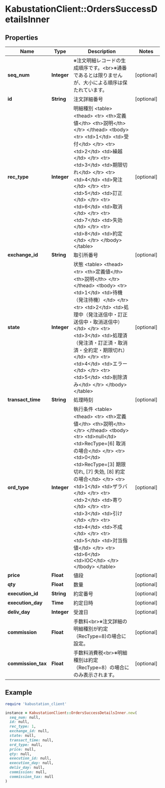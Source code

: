 # KabustationClient::OrdersSuccessDetailsInner

## Properties

| Name | Type | Description | Notes |
| ---- | ---- | ----------- | ----- |
| **seq_num** | **Integer** | ※注文明細レコードの生成順序です。&lt;br&gt;※通番であるとは限りませんが、大小による順序は保たれています。 | [optional] |
| **id** | **String** | 注文詳細番号 | [optional] |
| **rec_type** | **Integer** | 明細種別 &lt;table&gt;   &lt;thead&gt;       &lt;tr&gt;           &lt;th&gt;定義値&lt;/th&gt;           &lt;th&gt;説明&lt;/th&gt;       &lt;/tr&gt;   &lt;/thead&gt;   &lt;tbody&gt;       &lt;tr&gt;           &lt;td&gt;1&lt;/td&gt;           &lt;td&gt;受付&lt;/td&gt;       &lt;/tr&gt;       &lt;tr&gt;           &lt;td&gt;2&lt;/td&gt;           &lt;td&gt;繰越&lt;/td&gt;       &lt;/tr&gt;       &lt;tr&gt;           &lt;td&gt;3&lt;/td&gt;           &lt;td&gt;期限切れ&lt;/td&gt;       &lt;/tr&gt;       &lt;tr&gt;           &lt;td&gt;4&lt;/td&gt;           &lt;td&gt;発注&lt;/td&gt;       &lt;/tr&gt;       &lt;tr&gt;           &lt;td&gt;5&lt;/td&gt;           &lt;td&gt;訂正&lt;/td&gt;       &lt;/tr&gt;       &lt;tr&gt;           &lt;td&gt;6&lt;/td&gt;           &lt;td&gt;取消&lt;/td&gt;       &lt;/tr&gt;       &lt;tr&gt;           &lt;td&gt;7&lt;/td&gt;           &lt;td&gt;失効&lt;/td&gt;       &lt;/tr&gt;       &lt;tr&gt;           &lt;td&gt;8&lt;/td&gt;           &lt;td&gt;約定&lt;/td&gt;       &lt;/tr&gt;   &lt;/tbody&gt; &lt;/table&gt; | [optional] |
| **exchange_id** | **String** | 取引所番号 | [optional] |
| **state** | **Integer** | 状態 &lt;table&gt;   &lt;thead&gt;       &lt;tr&gt;           &lt;th&gt;定義値&lt;/th&gt;           &lt;th&gt;説明&lt;/th&gt;       &lt;/tr&gt;   &lt;/thead&gt;   &lt;tbody&gt;       &lt;tr&gt;           &lt;td&gt;1&lt;/td&gt;           &lt;td&gt;待機（発注待機）&lt;/td&gt;       &lt;/tr&gt;       &lt;tr&gt;           &lt;td&gt;2&lt;/td&gt;           &lt;td&gt;処理中（発注送信中・訂正送信中・取消送信中）&lt;/td&gt;       &lt;/tr&gt;       &lt;tr&gt;           &lt;td&gt;3&lt;/td&gt;           &lt;td&gt;処理済（発注済・訂正済・取消済・全約定・期限切れ）&lt;/td&gt;       &lt;/tr&gt;       &lt;tr&gt;           &lt;td&gt;4&lt;/td&gt;           &lt;td&gt;エラー&lt;/td&gt;       &lt;/tr&gt;       &lt;tr&gt;           &lt;td&gt;5&lt;/td&gt;           &lt;td&gt;削除済み&lt;/td&gt;       &lt;/tr&gt;   &lt;/tbody&gt; &lt;/table&gt; | [optional] |
| **transact_time** | **String** | 処理時刻 | [optional] |
| **ord_type** | **Integer** | 執行条件 &lt;table&gt;   &lt;thead&gt;       &lt;tr&gt;           &lt;th&gt;定義値&lt;/th&gt;           &lt;th&gt;説明&lt;/th&gt;       &lt;/tr&gt;   &lt;/thead&gt;   &lt;tbody&gt;       &lt;tr&gt;           &lt;td&gt;null&lt;/td&gt;           &lt;td&gt;RecType&#x3D;[6] 取消 の場合&lt;/td&gt;       &lt;/tr&gt;       &lt;tr&gt;           &lt;td&gt;0&lt;/td&gt;           &lt;td&gt;RecType&#x3D;[3] 期限切れ, [7] 失効, [8] 約定 の場合&lt;/td&gt;       &lt;/tr&gt;       &lt;tr&gt;           &lt;td&gt;1&lt;/td&gt;           &lt;td&gt;ザラバ&lt;/td&gt;       &lt;/tr&gt;       &lt;tr&gt;           &lt;td&gt;2&lt;/td&gt;           &lt;td&gt;寄り&lt;/td&gt;       &lt;/tr&gt;       &lt;tr&gt;           &lt;td&gt;3&lt;/td&gt;           &lt;td&gt;引け&lt;/td&gt;       &lt;/tr&gt;       &lt;tr&gt;           &lt;td&gt;4&lt;/td&gt;           &lt;td&gt;不成&lt;/td&gt;       &lt;/tr&gt;       &lt;tr&gt;           &lt;td&gt;5&lt;/td&gt;           &lt;td&gt;対当指値&lt;/td&gt;       &lt;/tr&gt;       &lt;tr&gt;           &lt;td&gt;6&lt;/td&gt;           &lt;td&gt;IOC&lt;/td&gt;       &lt;/tr&gt;   &lt;/tbody&gt; &lt;/table&gt; | [optional] |
| **price** | **Float** | 値段 | [optional] |
| **qty** | **Float** | 数量 | [optional] |
| **execution_id** | **String** | 約定番号 | [optional] |
| **execution_day** | **Time** | 約定日時 | [optional] |
| **deliv_day** | **Integer** | 受渡日 | [optional] |
| **commission** | **Float** | 手数料&lt;br&gt;※注文詳細の明細種別が約定（RecType&#x3D;8)の場合に設定。 | [optional] |
| **commission_tax** | **Float** | 手数料消費税&lt;br&gt;※明細種別は約定（RecType&#x3D;8）の場合にのみ表示されます。 | [optional] |

## Example

```ruby
require 'kabustation_client'

instance = KabustationClient::OrdersSuccessDetailsInner.new(
  seq_num: null,
  id: null,
  rec_type: 1,
  exchange_id: null,
  state: null,
  transact_time: null,
  ord_type: null,
  price: null,
  qty: null,
  execution_id: null,
  execution_day: null,
  deliv_day: null,
  commission: null,
  commission_tax: null
)
```

